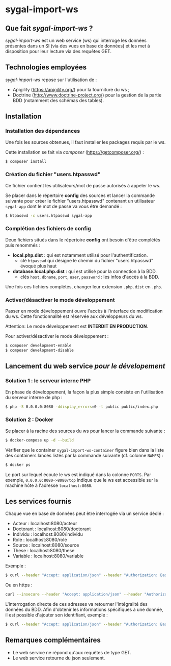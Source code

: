 # sygal-import-ws


## Que fait *sygal-import-ws* ?

*sygal-import-ws* est un web service (ws) qui interroge les données présentes dans un SI (via des vues en base de données) 
et les met à disposition pour leur lecture via des requêtes GET.


## Technologies employées

*sygal-import-ws* repose sur l'utilisation de :
- Apigility (https://apigility.org/) pour la fourniture du ws ;
- Doctrine (http://www.doctrine-project.org/) pour la gestion de la partie BDD (notamment des schémas des tables).


## Installation

### Installation des dépendances

Une fois les sources obtenues, il faut installer les packages requis par le ws.

Cette installation se fait via *composer* (https://getcomposer.org/) :

```bash
$ composer install
```

### Création du fichier "users.htpasswd"

Ce fichier contient les utilisateurs/mot de passe autorisés à appeler le ws.

Se placer dans le répertoire **config** des sources et lancer la commande suivante pour créer le fichier "users.htpasswd" 
contenant un utilisateur `sygal-app` dont le mot de passe va vous être demandé :

```bash
$ htpasswd -c users.htpasswd sygal-app
```

### Complétion des fichiers de config

Deux fichiers situés dans le répertoire **config** ont besoin d'être complétés puis renommés :

  - **local.php.dist** : qui est notamment utilisé pour l'authentification.
    - clé `htpasswd` qui désigne le chemin du fichier "users.htpasswd" évoqué plus haut
  - **database.local.php.dist** : qui est utilisé pour la connection à la BDD.
    - clés `host`, `dbname`, `port`, `user`, `password` : les infos d'accès à la BDD.
 
Une fois ces fichiers complétés, changer leur extension `.php.dist` en `.php`.

### Activer/désactiver le mode développement

Passer en mode développement ouvre l'accès à l'interface de modification du ws.
Cette fonctionnalité est réservée aux développeurs du ws.
 
Attention: Le mode développement est **INTERDIT EN PRODUCTION**.

Pour activer/désactiver le mode développement :

```bash
$ composer development-enable
$ composer development-disable
``` 


## Lancement du web service *pour le dévelopement*

### Solution 1 : le serveur interne PHP
 
En phase de développement, la façon la plus simple consiste en l'utilisation 
du serveur interne de php :

 ```bash
$ php -S 0.0.0.0:8080 -ddisplay_errors=0 -t public public/index.php
 ```

### Solution 2 : Docker

Se placer à la racine des sources du ws pour lancer la commande suivante :

```bash
$ docker-compose up -d --build
```

Vérifier que le container `sygal-import-ws-container` figure bien dans la liste des containers
lancés listés par la commande suivante (cf. colonne `NAMES`) :

```bash
$ docker ps
```

Le port sur lequel écoute le ws est indiqué dans la colonne `PORTS`. 
Par exemple, `0.0.0.0:8080->8080/tcp` indique que le ws est accessible sur la machine hôte 
à l'adresse `localhost:8080`.


## Les services fournis
 
Chaque vue en base de données peut être interrogée via un service dédié :
* Acteur :      localhost:8080/acteur
* Doctorant :   localhost:8080/doctorant
* Individu :    localhost:8080/individu
* Role :        localhost:8080/role
* Source :      localhost:8080/source
* These :       localhost:8080/these
* Variable :    localhost:8080/variable

Exemple :
```bash
$ curl --header "Accept: application/json" --header "Authorization: Basic xxxxxxxxxxxxx" localhost:8080/variable
```

Ou en https :
```bash
curl --insecure --header "Accept: application/json" --header "Authorization: Basic xxxxxxxxxxxxx==" https://localhost:8443/variable
```

L'interrogation directe de ces adresses va retourner l'intégralité des données du BDD.
Afin d'obtenir les informations spécifiques à une donnée, il est possible d'ajouter son identifiant, exemple :
```bash
$ curl --header "Accept: application/json" --header "Authorization: Basic xxxxxxxxxxxxx" localhost:8080/variable/ETB_LIB_NOM_RESP
```


## Remarques complémentaires

* Le web service ne répond qu'aux requêtes de type GET.
* Le web service retourne du json seulement.

